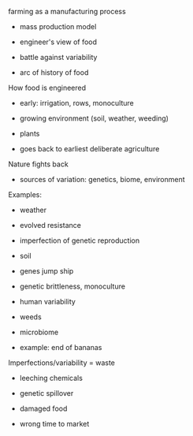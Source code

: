 farming as a manufacturing process

* mass production model

* engineer's view of food

* battle against variability

* arc of history of food

How food is engineered

* early:  irrigation, rows, monoculture

* growing environment \(soil, weather, weeding\)

* plants

* goes back to earliest deliberate agriculture

Nature fights back

* sources of variation:  genetics, biome, environment

Examples:

* weather

* evolved resistance

* imperfection of genetic reproduction

* soil

* genes jump ship

* genetic brittleness, monoculture

* human variability

* weeds

* microbiome

* example: end of bananas

Imperfections/variability = waste

* leeching chemicals

* genetic spillover

* damaged food

* wrong time to market



